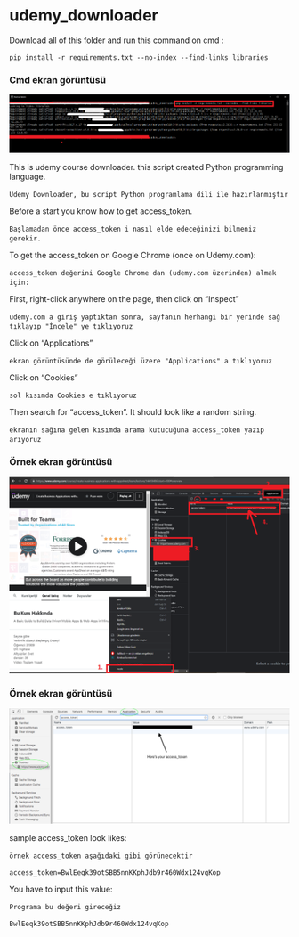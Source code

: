 # udemy_downloader

Download all of this folder and run this command on cmd :

```
pip install -r requirements.txt --no-index --find-links libraries
```
### Cmd ekran görüntüsü
<img src="cmd.png"></img>




This is udemy course downloader. this script created Python programming language.

`Udemy Downloader, bu script Python programlama dili ile hazırlanmıştır`

Before a start you know how to get access_token.

`Başlamadan önce access_token i nasıl elde edeceğinizi bilmeniz gerekir.`

To get the access_token on Google Chrome (once on Udemy.com):

`access_token değerini Google Chrome dan (udemy.com üzerinden) almak için:`

First, right-click anywhere on the page, then click on “Inspect”

`udemy.com a giriş yaptıktan sonra, sayfanın herhangi bir yerinde sağ tıklayıp "İncele" ye tıklıyoruz`

Click on “Applications”

`ekran görüntüsünde de görüleceği üzere "Applications" a tıklıyoruz`

Click on “Cookies”

`sol kısımda Cookies e tıklıyoruz`

Then search for “access_token”. It should look like a random string.

`ekranın sağına gelen kısımda arama kutucuğuna access_token yazıp arıyoruz`

### Örnek ekran görüntüsü
<img src='another_ss.png'></img>

### Örnek ekran görüntüsü
<img src='acces_token.png'></img>

sample access_token look likes:

`örnek access_token aşağıdaki gibi görünecektir`

```
access_token=BwlEeqk39otSBB5nnKKphJdb9r460Wdx124vqKop
```

You have to input this value:

`Programa bu değeri gireceğiz`

```
BwlEeqk39otSBB5nnKKphJdb9r460Wdx124vqKop
```





